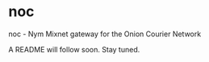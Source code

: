 # noc
noc - Nym Mixnet gateway for the Onion Courier Network

A README will follow soon. Stay tuned.
